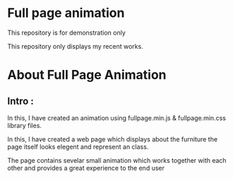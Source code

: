 # Full page animation
 This repository is for demonstration only

This repository only displays my recent works.

# About Full Page  Animation

## Intro :
 In this, I have created an animation using fullpage.min.js & fullpage.min.css library files. 

 In this, I have created a web page which displays about the furniture the page itself looks elegent  and represent an class.

 The page contains sevelar small animation which works together with each other and provides a great experience to the end user 
